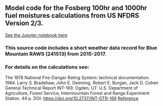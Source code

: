 ## Model code for the Fosberg 100hr and 1000hr fuel moistures calculations from US NFDRS Version 2/3. 

[See the Jupyter notebook here](CalcFM100AndFM1000.ipynb)

### This source code includes a short weather data record for Blue Mountain RAWS (241513) from 2015-2017.

### For details on the calculations see:
The 1978 National Fire-Danger Rating System: technical documentation. 1984. Larry S. Bradshaw, John E. Deeming, Robert E. Burgan, Jack D. Cohen
General Technical Report INT-169. Ogden, UT: U.S. Department of Agriculture, Forest Service, Intermountain Forest and Range Experiment Station. 44 p.
DOI:	https://doi.org/10.2737/INT-GTR-169
[Reference](https://research.fs.usda.gov/treesearch/29615)


